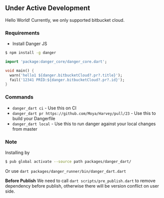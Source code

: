 ## Under Active Development

Hello World!
Currently, we only supported bitbucket cloud.

### Requirements

- Install Danger JS

```bash
$ npm install -g danger
```

```dart
import 'package:danger_core/danger_core.dart';

void main() {
  warn('hello1 ${danger.bitbucketCloud?.pr?.title}');
  fail('12341 PRID:${danger.bitbucketCloud?.pr?.id}');
}
```

### Commands

- `danger_dart ci` - Use this on CI
- `danger_dart pr https://github.com/Moya/Harvey/pull/23` - Use this to build your Dangerfile
- `danger_dart local` - Use this to run danger against your local changes from master

### Note

Installing by

```bash
$ pub global activate --source path packages/danger_dart/
```

Or use `dart packages/danger_runner/bin/danger_dart.dart`

**Before Publish**
We need to call `dart scripts/pre_publish.dart` to remove dependency before publish, otherwise there will be version conflict on user side.
